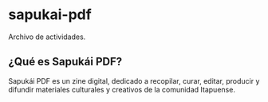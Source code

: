 # sapukai-pdf
Archivo de actividades.

## ¿Qué es Sapukái PDF?
Sapukái PDF es un zine digital, dedicado a recopilar, curar, editar, producir y difundir materiales culturales y creativos de la comunidad Itapuense. 
